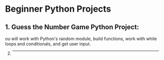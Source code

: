 # Beginner Python Projects

## 1. Guess the Number Game Python Project:  

ou will work with Python's random module, build functions, work with while loops and conditionals, and get user input.

2. ** **